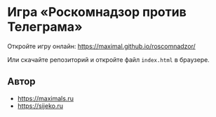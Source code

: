 # Игра «Роскомнадзор против Телеграма»


Откройте игру онлайн:
https://maximal.github.io/roscomnadzor/

Или скачайте репозиторий и откройте файл `index.html` в браузере.


## Автор

* https://maximals.ru
* https://sijeko.ru
